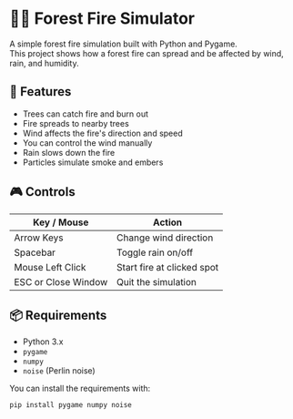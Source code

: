 # 🌲🔥 Forest Fire Simulator

A simple forest fire simulation built with Python and Pygame.  
This project shows how a forest fire can spread and be affected by wind, rain, and humidity.

## 🧩 Features

- Trees can catch fire and burn out
- Fire spreads to nearby trees
- Wind affects the fire's direction and speed
- You can control the wind manually
- Rain slows down the fire
- Particles simulate smoke and embers

## 🎮 Controls

| Key / Mouse        | Action                      |
|--------------------|-----------------------------|
| Arrow Keys         | Change wind direction       |
| Spacebar           | Toggle rain on/off          |
| Mouse Left Click   | Start fire at clicked spot  |
| ESC or Close Window| Quit the simulation         |

## 📦 Requirements

- Python 3.x
- `pygame`
- `numpy`
- `noise` (Perlin noise)

You can install the requirements with:

```bash
pip install pygame numpy noise
